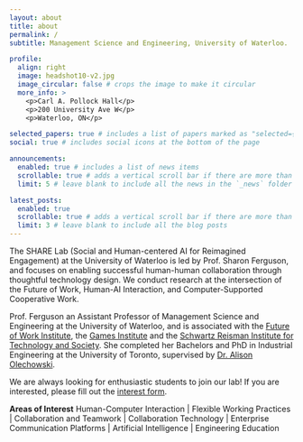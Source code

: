 ```yaml
---
layout: about
title: about
permalink: /
subtitle: Management Science and Engineering, University of Waterloo.

profile:
  align: right
  image: headshot10-v2.jpg
  image_circular: false # crops the image to make it circular
  more_info: >
    <p>Carl A. Pollock Hall</p>
    <p>200 University Ave W</p>
    <p>Waterloo, ON</p>

selected_papers: true # includes a list of papers marked as "selected={true}"
social: true # includes social icons at the bottom of the page

announcements:
  enabled: true # includes a list of news items
  scrollable: true # adds a vertical scroll bar if there are more than 3 news items
  limit: 5 # leave blank to include all the news in the `_news` folder

latest_posts:
  enabled: true
  scrollable: true # adds a vertical scroll bar if there are more than 3 new posts items
  limit: 3 # leave blank to include all the blog posts
---
```


The SHARE Lab (Social and Human-centered AI for Reimagined Engagement) at the University of Waterloo is led by Prof. Sharon Ferguson, and focuses on enabling successful human-human collaboration through thoughtful technology design. We conduct research at the intersection of the Future of Work, Human-AI Interaction, and Computer-Supported Cooperative Work.

Prof. Ferguson an Assistant Professor of Management Science and Engineering at the University of Waterloo, and is associated with the [Future of Work Institute](https://uwaterloo.ca/future-of-work-institute/), the [Games Institute](https://uwaterloo.ca/games-institute/) and the [Schwartz Reisman Institute for Technology and Society](https://srinstitute.utoronto.ca/). She completed her Bachelors and PhD in Industrial Engineering at the University of Toronto, supervised by [Dr. Alison Olechowski](https://readylab.mie.utoronto.ca/). 

We are always looking for enthusiastic students to join our lab! If you are interested, please fill out the [interest form]().

**Areas of Interest**
Human-Computer Interaction | Flexible Working Practices | Collaboration and Teamwork | Collaboration Technology | Enterprise Communication Platforms | Artificial Intelligence | Engineering Education

<!-- 
Write your biography here. Tell the world about yourself. Link to your favorite [subreddit](http://reddit.com). You can put a picture in, too. The code is already in, just name your picture `prof_pic.jpg` and put it in the `img/` folder.

Put your address / P.O. box / other info right below your picture. You can also disable any of these elements by editing `profile` property of the YAML header of your `_pages/about.md`. Edit `_bibliography/papers.bib` and Jekyll will render your [publications page](/al-folio/publications/) automatically.

Link to your social media connections, too. This theme is set up to use [Font Awesome icons](https://fontawesome.com/) and [Academicons](https://jpswalsh.github.io/academicons/), like the ones below. Add your Facebook, Twitter, LinkedIn, Google Scholar, or just disable all of them. -->
